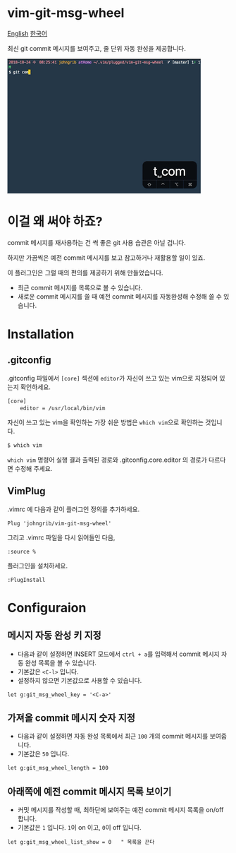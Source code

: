 # vim-git-msg-wheel

[English](README.md) [한국어](README_kr.md)

최신 git commit 메시지를 보여주고, 줄 단위 자동 완성을 제공합니다.

![gif](vim-git-msg-wheel.gif)

# 이걸 왜 써야 하죠?

commit 메시지를 재사용하는 건 썩 좋은 git 사용 습관은 아닐 겁니다.

하지만 가끔씩은 예전 commit 메시지를 보고 참고하거나 재활용할 일이 있죠.

이 플러그인은 그럴 때의 편의를 제공하기 위해 만들었습니다.

* 최근 commit 메시지를 목록으로 볼 수 있습니다.
* 새로운 commit 메시지를 쓸 때 예전 commit 메시지를 자동완성해 수정해 쓸 수 있습니다.

# Installation

## .gitconfig

.gitconfig 파일에서 `[core]` 섹션에 `editor`가 자신이 쓰고 있는 vim으로 지정되어 있는지 확인하세요.

```
[core]
    editor = /usr/local/bin/vim
```

자신이 쓰고 있는 vim을 확인하는 가장 쉬운 방법은 `which vim`으로 확인하는 것입니다.

```sh
$ which vim
```

`which vim` 명령어 실행 결과 출력된 경로와 .gitconfig.core.editor 의 경로가 다르다면 수정해 주세요.


## VimPlug

.vimrc 에 다음과 같이 플러그인 정의를 추가하세요.

```viml
Plug 'johngrib/vim-git-msg-wheel'
```

그리고 .vimrc 파일을 다시 읽어들인 다음,

```
:source %
```

플러그인을 설치하세요.

```
:PlugInstall
```

# Configuraion

## 메시지 자동 완성 키 지정

* 다음과 같이 설정하면 INSERT 모드에서 `ctrl + a`를 입력해서 commit 메시지 자동 완성 목록을 볼 수 있습니다.
* 기본값은 `<C-l>` 입니다.
* 설정하지 않으면 기본값으로 사용할 수 있습니다.

```viml
let g:git_msg_wheel_key = '<C-a>'
```

## 가져올 commit 메시지 숫자 지정

* 다음과 같이 설정하면 자동 완성 목록에서 최근 `100` 개의 commit 메시지를 보여줍니다.
* 기본값은 `50` 입니다.

```viml
let g:git_msg_wheel_length = 100
```

## 아래쪽에 예전 commit 메시지 목록 보이기

* 커밋 메시지를 작성할 때, 최하단에 보여주는 예전 commit 메시지 목록을 on/off 합니다.
* 기본값은 `1` 입니다. `1`이 on 이고, `0`이 off 입니다.

```viml
let g:git_msg_wheel_list_show = 0   " 목록을 끈다
```

